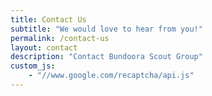 ```yaml
---
title: Contact Us
subtitle: "We would love to hear from you!"
permalink: /contact-us
layout: contact
description: "Contact Bundoora Scout Group"
custom_js:
    - "//www.google.com/recaptcha/api.js"
---
```


